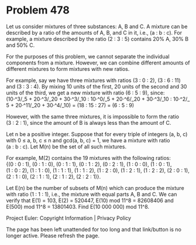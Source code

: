 #   Problem 478

   Let us consider mixtures of three substances: A, B and C. A mixture can be
   described by a ratio of the amounts of A, B, and C in it, i.e.,
   (a : b : c). For example, a mixture described by the ratio (2 : 3 : 5)
   contains 20% A, 30% B and 50% C.

   For the purposes of this problem, we cannot separate the individual
   components from a mixture. However, we can combine different amounts of
   different mixtures to form mixtures with new ratios.

   For example, say we have three mixtures with ratios (3 : 0 : 2),
   (3 : 6 : 11) and (3 : 3 : 4). By mixing 10 units of the first, 20 units of
   the second and 30 units of the third, we get a new mixture with ratio
   (6 : 5 : 9), since:
   (10·^3/_5 + 20·^3/_20 + 30·^3/_10 : 10·^0/_5 + 20·^6/_20 + 30·^3/_10 : 10·^2/_5 + 20·^11/_20 + 30·^4/_10)
   = (18 : 15 : 27) = (6 : 5 : 9)

   However, with the same three mixtures, it is impossible to form the ratio
   (3 : 2 : 1), since the amount of B is always less than the amount of C.

   Let n be a positive integer. Suppose that for every triple of integers (a,
   b, c) with 0 ≤ a, b, c ≤ n and gcd(a, b, c) = 1, we have a mixture with
   ratio (a : b : c). Let M(n) be the set of all such mixtures.

   For example, M(2) contains the 19 mixtures with the following ratios:
   {(0 : 0 : 1), (0 : 1 : 0), (0 : 1 : 1), (0 : 1 : 2), (0 : 2 : 1),
   (1 : 0 : 0), (1 : 0 : 1), (1 : 0 : 2), (1 : 1 : 0), (1 : 1 : 1),
   (1 : 1 : 2), (1 : 2 : 0), (1 : 2 : 1), (1 : 2 : 2), (2 : 0 : 1),
   (2 : 1 : 0), (2 : 1 : 1), (2 : 1 : 2), (2 : 2 : 1)}.

   Let E(n) be the number of subsets of M(n) which can produce the mixture
   with ratio (1 : 1 : 1), i.e., the mixture with equal parts A, B and C.
   We can verify that E(1) = 103, E(2) = 520447, E(10) mod 11^8 = 82608406
   and E(500) mod 11^8 = 13801403.
   Find E(10 000 000) mod 11^8.

   Project Euler: Copyright Information | Privacy Policy

   The page has been left unattended for too long and that link/button is no
   longer active. Please refresh the page.
